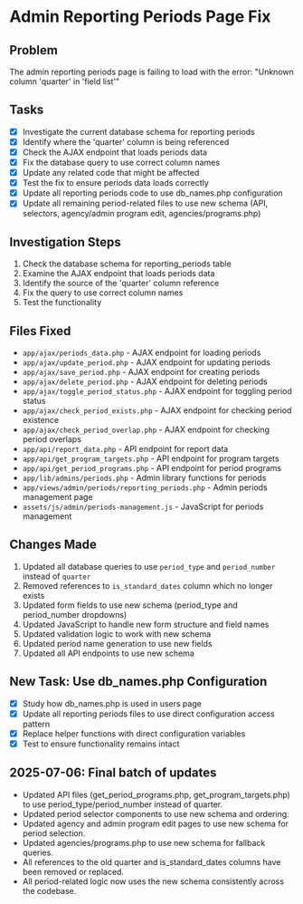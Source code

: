 # Admin Reporting Periods Page Fix

## Problem
The admin reporting periods page is failing to load with the error: "Unknown column 'quarter' in 'field list'"

## Tasks
- [x] Investigate the current database schema for reporting periods
- [x] Identify where the 'quarter' column is being referenced
- [x] Check the AJAX endpoint that loads periods data
- [x] Fix the database query to use correct column names
- [x] Update any related code that might be affected
- [x] Test the fix to ensure periods data loads correctly
- [x] Update all reporting periods code to use db_names.php configuration
- [x] Update all remaining period-related files to use new schema (API, selectors, agency/admin program edit, agencies/programs.php)

## Investigation Steps
1. Check the database schema for reporting_periods table
2. Examine the AJAX endpoint that loads periods data
3. Identify the source of the 'quarter' column reference
4. Fix the query to use correct column names
5. Test the functionality

## Files Fixed
- `app/ajax/periods_data.php` - AJAX endpoint for loading periods
- `app/ajax/update_period.php` - AJAX endpoint for updating periods
- `app/ajax/save_period.php` - AJAX endpoint for creating periods
- `app/ajax/delete_period.php` - AJAX endpoint for deleting periods
- `app/ajax/toggle_period_status.php` - AJAX endpoint for toggling period status
- `app/ajax/check_period_exists.php` - AJAX endpoint for checking period existence
- `app/ajax/check_period_overlap.php` - AJAX endpoint for checking period overlaps
- `app/api/report_data.php` - API endpoint for report data
- `app/api/get_program_targets.php` - API endpoint for program targets
- `app/api/get_period_programs.php` - API endpoint for period programs
- `app/lib/admins/periods.php` - Admin library functions for periods
- `app/views/admin/periods/reporting_periods.php` - Admin periods management page
- `assets/js/admin/periods-management.js` - JavaScript for periods management

## Changes Made
1. Updated all database queries to use `period_type` and `period_number` instead of `quarter`
2. Removed references to `is_standard_dates` column which no longer exists
3. Updated form fields to use new schema (period_type and period_number dropdowns)
4. Updated JavaScript to handle new form structure and field names
5. Updated validation logic to work with new schema
6. Updated period name generation to use new fields
7. Updated all API endpoints to use new schema

## New Task: Use db_names.php Configuration
- [x] Study how db_names.php is used in users page
- [x] Update all reporting periods files to use direct configuration access pattern
- [x] Replace helper functions with direct configuration variables
- [x] Test to ensure functionality remains intact

## 2025-07-06: Final batch of updates
- Updated API files (get_period_programs.php, get_program_targets.php) to use period_type/period_number instead of quarter.
- Updated period selector components to use new schema and ordering.
- Updated agency and admin program edit pages to use new schema for period selection.
- Updated agencies/programs.php to use new schema for fallback queries.
- All references to the old quarter and is_standard_dates columns have been removed or replaced.
- All period-related logic now uses the new schema consistently across the codebase. 